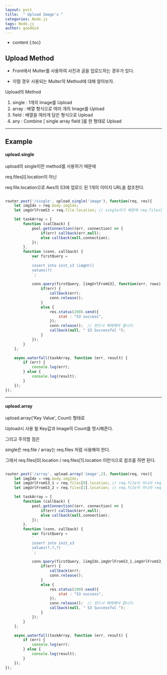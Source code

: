 ```yaml
---
layout: post
title:  " Upload Image's "
categories: Node.js
tags: Node.js
author: goodGid
---
```

* content
{:toc}


## Upload Method

* Front에서 Multer를 사용하여 사진과 글을 업로드하는 경우가 있다.

* 이럴 경우 사용되는 Multer의 Method에 대해 알아보자.


Upload의 Method

1. single : 1개의 Image를 Upload
1. array : 배열 형식으로 여러 개의 Image를 Upload
2. field : 배열을 여러개 담은 형식으로 Upload
3. any : Combine [ single array field ]를 한 형태로 Upload


--- 


## Example 

#### upload.single

upload의 single이란 method를 사용하기 때문에

req.files[i].location이 아닌 

req.file.location으로 Aws의 S3에 업로드 된 1개의 이미지 URL을 참조한다.


``` js

router.post('/single', upload.single('image'), function(req, res){
    let imgIdx = req.body.imgIdx;
    let imgUrlFromS3 = req.file.location; // single이기 때문에 req.files[i]가 아니라 req.file이다.

    let taskArray = [
        function (callback) {
            pool.getConnection((err, connection) => {
                if(err) callback(err,null);
                else callback(null,connection);
            });   
        },
        function (conn, callback) {
            var firstQuery = 
            `
            insert into init_s3 (imgUrl)
            values(?)
            `;
            
            conn.query(firstQuery, [imgUrlFromS3], function(err, rows) {
                if(err) {
                    callback(err);
                    conn.release();
                }
                else {   
                    res.status(200).send({
                        stat : "S3 success",
                    });
                    conn.release();  // 반드시 해제해야 합니다.
                    callback(null, " S3 Successful ");
                }
            });
        }
    ];

    async.waterfall(taskArray, function (err, result) {
        if (err) {
            console.log(err);
        } else {
            console.log(result);
        }
    });
});

```

--- 


#### upload.array

upload.array('Key Value', Count) 형태로

Upload시 사용 될 Key값과 Image의 Count를 명시해준다.

그리고 주의할 점은

single은 req.file  / array는 req.files 처럼 사용해야 한다.

그래서 req.files[0].location / req.files[1].location 이런식으로 참조를 하면 된다.


``` js

router.post('/array', upload.array('image',2), function(req, res){
    let imgIdx = req.body.imgIdx;
    let imgUrlFromS3_1 = req.files[0].location; // req.file이 아니라 req.files[i]이다. 
	let imgUrlFromS3_2 = req.files[1].location; // req.file이 아니라 req.files[i]이다. 

    let taskArray = [
        function (callback) {
            pool.getConnection((err, connection) => {
                if(err) callback(err,null);
                else callback(null,connection);
            });   
        },
        function (conn, callback) {
            var firstQuery = 
            `
            insert into init_s3 
            values(?,?,?)
            `;
            
            conn.query(firstQuery, [imgIdx,imgUrlFromS3_1,imgUrlFromS3_2], function(err, rows) {
                if(err) {
                    callback(err);
                    conn.release();
                }
                else {   
                    res.status(200).send({
                        stat : "S3 success",
                    });
                    conn.release();  // 반드시 해제해야 합니다.
                    callback(null, " S3 Successful ");
                }
            });
        }
    ];

    async.waterfall(taskArray, function (err, result) {
        if (err) {
            console.log(err);
        } else {
            console.log(result);
        }
    });
});

```
